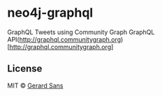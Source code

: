 # neo4j-graphql

GraphQL Tweets using Community Graph GraphQL API(http://graphql.communitygraph.org)[http://graphql.communitygraph.org]

## License
MIT © [Gerard Sans](https://github.com/gsans)